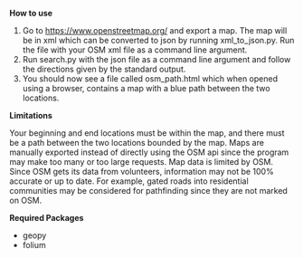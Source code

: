 **How to use**
1) Go to https://www.openstreetmap.org/ and export a map. The map will be in xml which can be converted to json by running xml_to_json.py. Run the file with your OSM xml file as a command line argument.
2) Run search.py with the json file as a command line argument and follow the directions given by the standard output.
3) You should now see a file called osm_path.html which when opened using a browser, contains a map with a blue path between the two locations.

**Limitations**

Your beginning and end locations must be within the map, and there must be a path between the two locations bounded by the map.
Maps are manually exported instead of directly using the OSM api since the program may make too many or too large requests. 
Map data is limited by OSM. Since OSM gets its data from volunteers, information may not be 100% accurate or up to date. For example, gated roads into residential communities may be considered for pathfinding since they are not marked on OSM.

**Required Packages**
- geopy
- folium
